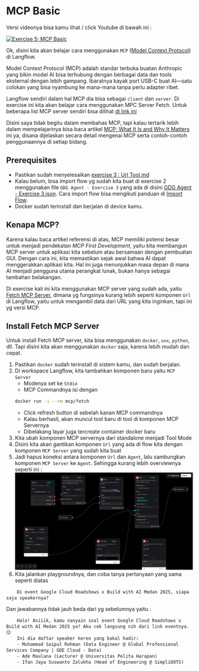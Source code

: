 # MCP Basic

Versi videonya bisa kamu lihat / click Youtube di bawah ini :

[![Exercise 5: MCP Basic](https://img.youtube.com/vi/LaCn7siOeYA/0.jpg)](https://www.youtube.com/watch?v=LaCn7siOeYA&list=PLnyg3GbBr0YZdCyFGPrOebH_vhFMb9FeE&index=6)


Ok, disini kita akan belajar cara menggunakan `MCP` ([Model Context Protocol](https://www.anthropic.com/news/model-context-protocol)) di Langflow. 

Model Context Protocol (MCP) adalah standar terbuka buatan Anthropic yang bikin model AI bisa terhubung dengan berbagai data dan tools eksternal dengan lebih gampang. Ibaratnya kayak port USB-C buat AI—satu colokan yang bisa nyambung ke mana-mana tanpa perlu adapter ribet.

Langflow sendiri dalam hal MCP dia bisa sebagai `client` dan `server`. Di exercise ini kita akan belajar cara menggunakan MPC Server Fetch. Untuk beberapa list MCP server sendiri bisa dilihat [di link ini ](https://github.com/modelcontextprotocol/servers)

Disini saya tidak begitu dalam membahas MCP, tapi kalau tertarik lebih dalam mempelajarinya bisa baca artikel [MCP: What It Is and Why It Matters](https://addyo.substack.com/p/mcp-what-it-is-and-why-it-matters) ini ya, disana dijelaskan secara detail 
mengenai MCP serta contoh-contoh penggunaannya di setiap bidang.

## Prerequisites
- Pastikan sudah menyelesaikan [exercise 3 : Url Tool.md](../exercise%203/exercise%203%20%3A%20Url%20Tool.md)
- Kalau belum, bisa import flow yg sudah kita buat di exercise 2 menggunakan file `GDG Agent - Exercise 3` yang ada di disini [GDG Agent - Exercise 3.json](../exercise%203/flow/GDG%20Agent%20-%20Exercise%203.json).
  Cara import flow bisa mengikuti panduan di [Import Flow](https://docs.langflow.org/components-data#file).
- Docker sudah terinstall dan berjalan di device kamu.


## Kenapa MCP?
Karena kalau baca artikel referensi di atas, MCP memiliki potensi besar untuk menjadi pendekatan *MCP First Development*, 
yaitu kita membangun MCP server untuk aplikasi kita sebelum atau bersamaan dengan pembuatan GUI. 
Dengan cara ini, kita memastikan sejak awal bahwa AI dapat menggerakkan aplikasi kita. 
Hal ini juga menunjukkan masa depan di mana AI menjadi pengguna utama perangkat lunak, bukan hanya sebagai tambahan belakangan.

Di exercise kali ini kita menggunakan MCP server yang sudah ada, yaitu [Fetch MCP Server](https://github.com/modelcontextprotocol/servers/tree/main/src/fetch),
dimana yg fungsinya kurang lebih seperti komponen `Url` di Langflow, yaitu untuk mengambil data dari URL yang kita inginkan, tapi ini yg versi MCP.


## Install Fetch MCP Server
Untuk install Fetch MCP server, kita bisa menggunakan `docker`, `uvx`, `python`, dll.
Tapi disini kita akan menggunakan `docker` saja, karena lebih mudah dan cepat.

1. Pastikan `docker` sudah terinstall di sistem kamu, dan sudah berjalan.
2. Di workspace Langflow, kita tambahkan komponen baru yaitu `MCP Server`
    - Modenya set ke `Stdio`
    - MCP Commandnya isi dengan 
    ```bash
    docker run -i --rm mcp/fetch
    ```
   - Click refresh button di sebelah kanan MCP commandnya
   - Kalau berhasil, akan muncul tool baru di tool di komponen MCP Servernya
   - Dibelakang layar juga tercreate container docker baru
3. Kita ubah komponen MCP servernya dari standalone menjadi Tool Mode
4. Disini kita akan gantikan komponen `Url` yang ada di flow kita dengan komponen `MCP Server` yang sudah kita buat
5. Jadi hapus koneksi antara komponen `Url` dan `Agent`, lalu sambungkan komponen `MCP Server` ke `Agent`. Sehingga kurang lebih overviewnya seperti ini : ![image1.png](images/image1.png)
6. Kita jalankan playgroundnya, dan coba tanya pertanyaan yang sama seperti diatas
```text
    Di event Google Cloud Roadshows x Build with AI Medan 2025, siapa saja speakernya?
```

Dan jawabannya tidak jauh beda dari yg sebelumnya yaitu : 
```text
    Halo! Asiiik, kamu nanyain soal event Google Cloud Roadshows x Build with AI Medan 2025 ya? Aku cek langsung nih dari link eventnya. 😉
    Ini dia daftar speaker keren yang bakal hadir:
    - Muhammad Saipul Rohman (Data Engineer @ Global Professional Services Company | GDE Cloud - Data)
    - Ade Maulana (Lecturer @ Universitas Pelita Harapan)
    - Ifan Jaya Suswanto Zalukhu (Head of Engineering @ SimpliDOTS)
```


